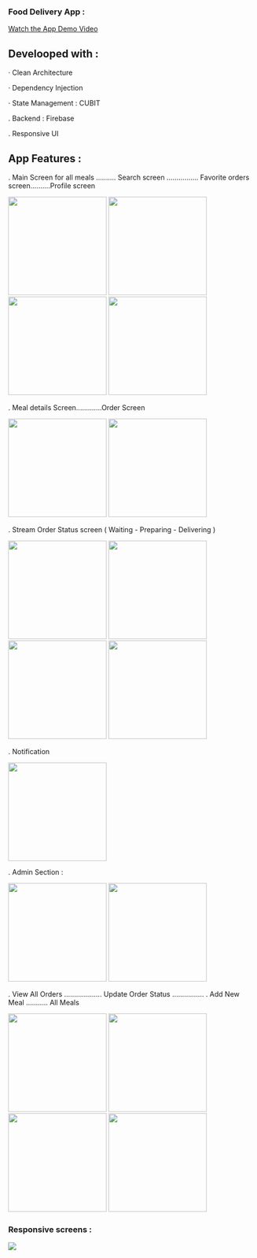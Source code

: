 ### Food Delivery App :

 [Watch the App Demo Video](https://www.instagram.com/reel/C2nOv6SNh38/?utm_source=ig_web_copy_link)

## Develooped with :

 · Clean Architecture 
  
 · Dependency Injection  
  
 · State Management : CUBIT

 . Backend : Firebase

 . Responsive UI


 ## App Features :

 . Main Screen for all meals  .......... Search screen ................ Favorite orders screen..........Profile screen


 <img src= "https://github.com/Chihab-Dev/Food-App/assets/111295846/b3b12783-3aa7-48dd-83ed-8cc73036b1dc" width = "200" >
 <img src= "https://github.com/Chihab-Dev/Food-App/assets/111295846/fbec1310-4ef9-420d-b7ae-cd9c51c41d02" width = "200" >
 <img src= "https://github.com/Chihab-Dev/Food-App/assets/111295846/edb3f973-3a1e-4889-a373-a7cb6827f927" width = "200" >
 <img src= "https://github.com/Chihab-Dev/Food-App/assets/111295846/30b26c98-9003-4299-975e-6ea3876f02c8" width = "200" >




 . Meal details Screen.............Order Screen

  <img src= "https://github.com/Chihab-Dev/Food-App/assets/111295846/62519309-6ca0-490d-ad46-18cdd1cccdbd" width = "200" >
  <img src= "https://github.com/Chihab-Dev/Food-App/assets/111295846/a1041ad9-2ea8-4624-9315-bc02f8c1095f" width = "200" >


 . Stream Order Status screen ( Waiting - Preparing - Delivering )

  <img src= "https://github.com/Chihab-Dev/Food-App/assets/111295846/4b2c046e-0ecc-4f56-822b-745b6bb31302" width = "200" >
  <img src= "https://github.com/Chihab-Dev/Food-App/assets/111295846/5323f96e-3c26-4f90-8e51-c0cbb36b0699" width = "200" >
  <img src= "https://github.com/Chihab-Dev/Food-App/assets/111295846/c50c9aa6-e6fa-4c26-b2cd-62db35479575" width = "200" >
  <img src= "https://github.com/Chihab-Dev/Food-App/assets/111295846/32fffe59-e736-488e-8399-483b20e0d670" width = "200" >

  . Notification 
  
  <img src= "https://github.com/Chihab-Dev/Food-App/assets/111295846/d7854a1a-0fbc-4989-a748-729672e42a83" width = "200" >



 . Admin Section : 

   <img src= "https://github.com/Chihab-Dev/Food-App/assets/111295846/c223bcce-5a4b-47cb-993d-32256ac5422a" width = "200" >
   <img src= "https://github.com/Chihab-Dev/Food-App/assets/111295846/66fd4394-28a4-4fbf-bde4-67067026e4a0" width = "200" >


 . View All Orders ................... Update Order Status ................ . Add New Meal  ........... All Meals

 <img src= "https://github.com/Chihab-Dev/Food-App/assets/111295846/ac5416b4-f3db-4e4a-a9a3-f2a614664691" width = "200" >
 <img src= "https://github.com/Chihab-Dev/Food-App/assets/111295846/d8af131d-c73a-4f66-bdbe-e4d8eae9a7b4" width = "200" >
 <img src= "https://github.com/Chihab-Dev/Food-App/assets/111295846/2da1dfe7-9302-47b1-a41b-b8a9b32bb091" width = "200" >
 <img src= "https://github.com/Chihab-Dev/Food-App/assets/111295846/42bc660f-f247-47d3-9e2e-85760b6b015d" width = "200" >





                 
                 
                 

  
 
### Responsive screens :   

  
  <div>
  <img src= "https://github.com/Chihab-Dev/Food-App/assets/111295846/83fcd026-af52-4e3e-afd6-cd4ef06e8ff0" >
  </div>
  





